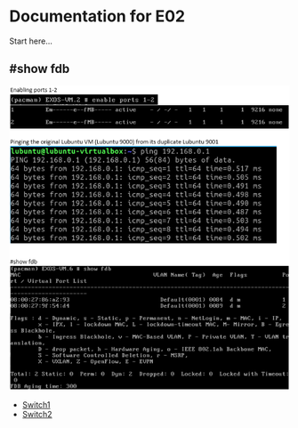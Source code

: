 # Documentation for E02

Start here...

## #show fdb
![](/documentation/E02/etc_and_fdb.png)

* [Switch1](/documentation/E02/Switch.cfg)
* [Switch2](/documentation/E02/Switch1.cfg)